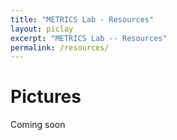 ```yaml
---
title: "METRICS Lab - Resources"
layout: piclay
excerpt: "METRICS Lab -- Resources"
permalink: /resources/
---
```


# Pictures
Coming soon
